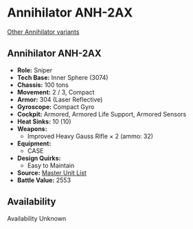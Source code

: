 # Annihilator ANH-2AX 

[Other Annihilator variants](../annihilator.md) 

## Annihilator ANH-2AX 

- **Role:** Sniper 
- **Tech Base:** Inner Sphere (3074) 
- **Chassis:** 100 tons 
- **Movement:** 2 / 3, Compact 
- **Armor:** 304 (Laser Reflective) 
- **Gyroscope:** Compact Gyro 
- **Cockpit:** Armored, Armored Life Support, Armored Sensors 
- **Heat Sinks:** 10 (10) 
- **Weapons:** 
  - Improved Heavy Gauss Rifle × 2 (ammo: 32) 
- **Equipment:** 
  - CASE 
- **Design Quirks:** 
  - Easy to Maintain 
- **Source:** [Master Unit List](http://masterunitlist.info/Unit/Details/40) 
- **Battle Value:** 2553 

## Availability 

Availability Unknown 


